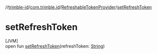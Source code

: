 //[trimble-id](../../../index.md)/[com.trimble.id](../index.md)/[RefreshableTokenProvider](index.md)/[setRefreshToken](set-refresh-token.md)

# setRefreshToken

[JVM]\
open fun [setRefreshToken](set-refresh-token.md)(refreshToken: [String](https://docs.oracle.com/javase/8/docs/api/java/lang/String.html))
